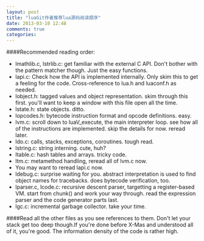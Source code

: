 ```yaml
---
layout: post
title: "luaGit作者推荐lua源码阅读顺序"
date: 2013-03-10 12:48
comments: true
categories: 
---
```

####Recommended reading order:

*    lmathlib.c, lstrlib.c: get familiar with the external C API. Don't bother with the pattern matcher though. Just the easy functions.
*    lapi.c: Check how the API is implemented internally. Only skim this to get a feeling for the code. Cross-reference to lua.h and luaconf.h as needed.
*    lobject.h: tagged values and object representation. skim through this first. you'll want to keep a window with this file open all the time.
*    lstate.h: state objects. ditto.  
*    lopcodes.h: bytecode instruction format and opcode definitions. easy.  
*    lvm.c: scroll down to luaV_execute, the main interpreter loop. see how all of the instructions are implemented. skip the details for now. reread later.  
*    ldo.c: calls, stacks, exceptions, coroutines. tough read.
*    lstring.c: string interning. cute, huh?
*    ltable.c: hash tables and arrays. tricky code.
*    ltm.c: metamethod handling, reread all of lvm.c now.
*    You may want to reread lapi.c now.
*    ldebug.c: surprise waiting for you. abstract interpretation is used to find object names for tracebacks. does bytecode verification, too.
*    lparser.c, lcode.c: recursive descent parser, targetting a register-based VM. start from chunk() and work your way through. read the expression parser and the code generator parts last.
*    lgc.c: incremental garbage collector. take your time.

####Read all the other files as you see references to them. Don't let your stack get too deep though.If you're done before X-Mas and understood all of it, you're good. The information density of the code is rather high.
